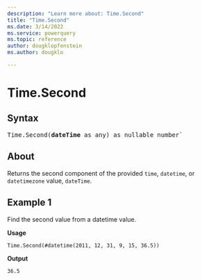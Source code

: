 ```yaml
---
description: "Learn more about: Time.Second"
title: "Time.Second"
ms.date: 3/14/2022
ms.service: powerquery
ms.topic: reference
author: dougklopfenstein
ms.author: dougklo

---
```

# Time.Second

## Syntax

<pre>
Time.Second(<b>dateTime</b> as any) as nullable number`
</pre>

## About

Returns the second component of the provided `time`, `datetime`, or `datetimezone` value, `dateTime`.

## Example 1

Find the second value from a datetime value.

**Usage**

```powerquery-m
Time.Second(#datetime(2011, 12, 31, 9, 15, 36.5))
```

**Output**

`36.5`
